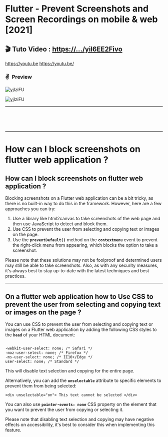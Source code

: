 # Flutter - Prevent Screenshots and Screen Recordings on mobile & web [2021]



## 🎬 Tuto Video :  [https://.../yil6EE2Fivo](yil6EE2Fivo)

https://youtu.be
https://youtu.be/

### ✌&ensp;Preview

![yjIziFU](https://i.imgur.com/XFTT6ba.gif)

![yjIziFU](https://i.imgur.com/qdDHNOs.jpg)


---

<br/><br/><br/> 

---

# How can I block screenshots on flutter web application ?

## How can I block screenshots on flutter web application ?

Blocking screenshots on a Flutter web application can be a bit tricky, as there is no built-in way to do this in the framework.
However, here are a few approaches you can try:

1. Use a library like html2canvas to take screenshots of the web page and then use JavaScript to detect and block them.
2. Use CSS to prevent the user from selecting and copying text or images on the page.
3. Use the **`preventDefault()`** method on the **`contextmenu`** event to prevent the right-click menu from appearing, which blocks the option to take a screenshot.

Please note that these solutions may not be foolproof and determined users may still be able to take screenshots. Also, as with any security measures, it's always best to stay up-to-date with the latest techniques and best practices.

---
 

## On a flutter web application how to Use CSS to prevent the user from selecting and copying text or images on the page ?

You can use CSS to prevent the user from selecting and copying text or images on a Flutter web application by adding the following CSS styles to the **`head`** of your HTML document:

```

-webkit-user-select: none; /* Safari */
-moz-user-select: none; /* Firefox */
-ms-user-select: none; /* IE10+/Edge */
user-select: none; /* Standard */
```

This will disable text selection and copying for the entire page.

Alternatively, you can add the **`unselectable`** attribute to specific elements to prevent them from being selected:

```
<div unselectable="on"> This text cannot be selected </div>
```

You can also use **`pointer-events: none`** CSS property on the element that you want to prevent the user from copying or selecting it.

Please note that disabling text selection and copying may have negative effects on accessibility, it's best to consider this when implementing this feature.





